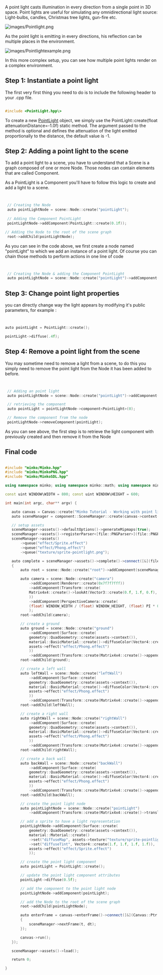 A point light casts illumination in every direction from a single point in 3D space. Point lights are useful for simulating any omnidirectional light source: Light-bulbs, candles, Christmas tree lights, gun-fire etc.

![](images/Pointlight.png "images/Pointlight.png")

As the point light is emitting in every directions, his reflection can be multiple places in the environment.

![](images/Pointlightexample.png "images/Pointlightexample.png")

In this more complex setup, you can see how multiple point lights render on a complex environment.

Step 1: Instantiate a point light
---------------------------------

The first very first thing you need to do is to include the following header to your .cpp file.


```cpp
 
#include <PointLight.hpp\> 
```


To create a new [PointLight](http://doc.minko.io/reference/v3/classminko_1_1component_1_1_point_light.html) object, we simply use the PointLight::create(float attenuationDistance=-1.0f) static method. The argument passed to the method is optional and defines the attenuation of the light emitted proportionally to the distance, the default value is -1.

Step 2: Adding a point light to the scene
-----------------------------------------

To add a point light to a scene, you have to understand that a Scene is a graph composed of one or more Node. Those nodes can contain elements that are called Component.

As a PointLight is a Component you'll have to follow this logic to create and add a light to a scene.


```cpp


 // Creating the Node
 auto pointLightNode = scene::Node::create("pointLight");
       
 // Adding the Component PointLight
 pointLightNode->addComponent(PointLight::create(0.1f));

// Adding the Node to the root of the scene graph
 root->addChild(pointLightNode);


```


As you can see in the code above, we first create a node named "pointLight" to which we add an instance of a point light. Of course you can chain those methods to perform actions in one line of code


```cpp


 // Creating the Node & adding the Component PointLight
 auto pointLightNode = scene::Node::create("pointLight")->addComponent(PointLight::create(0.1f));


```


Step 3: Change point light properties
-------------------------------------

you can directly change way the light appears by modifying it's public parameters, for example :


```cpp


auto pointLight = PointLight::create();

pointLight->diffuse(.4f); 
```


Step 4: Remove a point light from the scene
-------------------------------------------

You may sometime need to remove a light from a scene, to do this you simply need to remove the point light from the Node it has been added to before.


```cpp


 // Adding an point light
 auto pointLightNode = scene::Node::create("pointLight")->addComponent(PointLight::create(0.1f));

 // retrieving the component 
 auto pointLight = pointLightNode->component<PointLight>(0);

 // Remove the component from the node
 pointLightNode->removeComponent(pointLight);


```


As you can see above, the first step is to retrieve the light component with previously created and then remove it from the Node

Final code
----------


```cpp
 
#include "minko/Minko.hpp" 
#include "minko/MinkoPNG.hpp" 
#include "minko/MinkoSDL.hpp"

using namespace minko; using namespace minko::math; using namespace minko::component;

const uint WINDOW\WIDTH = 800; const uint WINDOW\HEIGHT = 600;

int main(int argc, char** argv) {

   auto canvas = Canvas::create("Minko Tutorial - Working with point lights", WINDOW_WIDTH, WINDOW_HEIGHT);
   auto sceneManager = component::SceneManager::create(canvas->context());

   // setup assets
   sceneManager->assets()->defaultOptions()->generateMipmaps(true);
   sceneManager->assets()->registerParser<[file::PNGParser>](file::PNGParser>)("png");
   sceneManager->assets()
       ->queue("effect/Sprite.effect")
       ->queue("effect/Phong.effect")
       ->queue("texture/sprite-pointlight.png");

   auto complete = sceneManager->assets()->complete()->connect([&](file::AssetLibrary::Ptr assets)
   {
       auto root = scene::Node::create("root")->addComponent(sceneManager);

       auto camera = scene::Node::create("camera")
           ->addComponent(Renderer::create(0x7f7f7fff))
           ->addComponent(Transform::create(
           Matrix4x4::create()->lookAt(Vector3::create(0.f, 1.f, 0.f), Vector3::create(0.f, 1.f, -3.f))
           ))
           ->addComponent(PerspectiveCamera::create(
           (float) WINDOW_WIDTH / (float) WINDOW_HEIGHT, (float) PI * 0.25f, .1f, 1000.f)
           );
       root->addChild(camera);

       // create a ground
       auto ground = scene::Node::create("ground")
           ->addComponent(Surface::create(
           geometry::QuadGeometry::create(assets->context()),
           material::BasicMaterial::create()->diffuseColor(Vector4::create(0.5f, 0.5f, 0.5f, 1.f)),
           assets->effect("effect/Phong.effect")
           ))
           ->addComponent(Transform::create(Matrix4x4::create()->appendScale(4.f)->appendRotationX(-(PI /2))));
       root->addChild(ground);

       // create a left wall
       auto leftWall = scene::Node::create("leftWall")
           ->addComponent(Surface::create(
           geometry::QuadGeometry::create(assets->context()),
           material::BasicMaterial::create()->diffuseColor(Vector4::create(0.5f, 0.5f, 0.5f, 1.f)),
           assets->effect("effect/Phong.effect")
           ))
           ->addComponent(Transform::create(Matrix4x4::create()->appendScale(4.f)->appendRotationY(-(PI / 2))->appendTranslation(1.f, 1.f, 0.f)));
       root->addChild(leftWall);

       // create a right wall
       auto rightWall = scene::Node::create("rightWall")
           ->addComponent(Surface::create(
           geometry::QuadGeometry::create(assets->context()),
           material::BasicMaterial::create()->diffuseColor(Vector4::create(0.5f, 0.5f, 0.5f, 1.f)),
           assets->effect("effect/Phong.effect")
           ))
           ->addComponent(Transform::create(Matrix4x4::create()->appendScale(4.f)->appendRotationY((PI / 2))->appendTranslation(-1.f, 1.f, 0.f)));
       root->addChild(rightWall);

       // create a back wall
       auto backWall = scene::Node::create("backWall")
           ->addComponent(Surface::create(
           geometry::QuadGeometry::create(assets->context()),
           material::BasicMaterial::create()->diffuseColor(Vector4::create(0.5f, 0.5f, 0.5f, 1.f)),
           assets->effect("effect/Phong.effect")
           ))
           ->addComponent(Transform::create(Matrix4x4::create()->appendScale(4.f)->appendRotationX(PI)->appendTranslation(0.f, 1.f, 1.f)));
       root->addChild(backWall);

       // create the point light node
       auto pointLightNode = scene::Node::create("pointLight")
           ->addComponent(Transform::create(Matrix4x4::create()->translation(0, 1.f, 0)));

       // add a sprite to have a light representation
       pointLightNode->addComponent(Surface::create(
           geometry::QuadGeometry::create(assets->context()),
           material::Material::create()
           ->set("diffuseMap", assets->texture("texture/sprite-pointlight.png"))
           ->set("diffuseTint", Vector4::create(1.f, 1.f, 1.f, 1.f)),
           assets->effect("effect/Sprite.effect")
           ));

       // create the point light component
       auto pointLight = PointLight::create();

       // update the point light component attributes
       pointLight->diffuse(0.5f);

       // add the component to the point light node
       pointLightNode->addComponent(pointLight);

       // add the Node to the root of the scene graph
       root->addChild(pointLightNode);

       auto enterFrame = canvas->enterFrame()->connect([&](Canvas::Ptr canvas, float t, float dt)
       {
           sceneManager->nextFrame(t, dt);
       });

       canvas->run();
   });

   sceneManager->assets()->load();

   return 0;

} 
```


